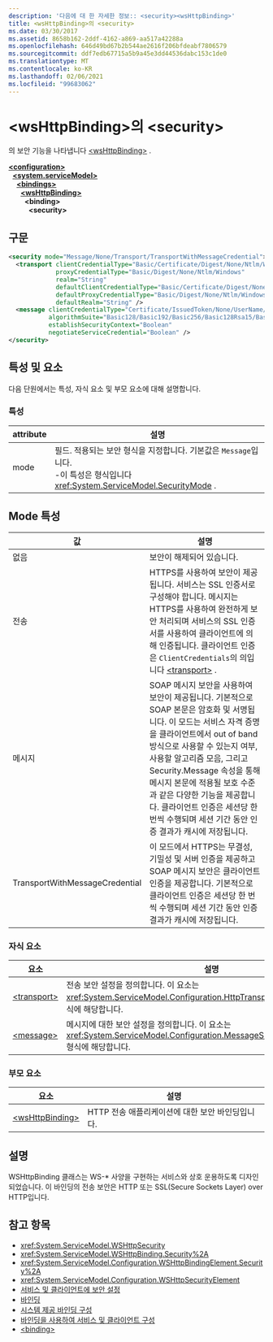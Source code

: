 ```yaml
---
description: '다음에 대 한 자세한 정보:: <security><wsHttpBinding>'
title: <wsHttpBinding>의 <security>
ms.date: 03/30/2017
ms.assetid: 8658b162-2ddf-4162-a869-aa517a42288a
ms.openlocfilehash: 646d49bd67b2b544ae2616f206bfdeabf7806579
ms.sourcegitcommit: ddf7edb67715a5b9a45e3dd44536dabc153c1de0
ms.translationtype: MT
ms.contentlocale: ko-KR
ms.lasthandoff: 02/06/2021
ms.locfileid: "99683062"
---
```

# <a name="security-of-wshttpbinding"></a>\<wsHttpBinding>의 \<security>

의 보안 기능을 나타냅니다 [\<wsHttpBinding>](wshttpbinding.md) .  
  
[**\<configuration>**](../configuration-element.md)\
&nbsp;&nbsp;[**\<system.serviceModel>**](system-servicemodel.md)\
&nbsp;&nbsp;&nbsp;&nbsp;[**\<bindings>**](bindings.md)\
&nbsp;&nbsp;&nbsp;&nbsp;&nbsp;&nbsp;[**\<wsHttpBinding>**](wshttpbinding.md)\
&nbsp;&nbsp;&nbsp;&nbsp;&nbsp;&nbsp;&nbsp;&nbsp;**\<binding>**\
&nbsp;&nbsp;&nbsp;&nbsp;&nbsp;&nbsp;&nbsp;&nbsp;&nbsp;&nbsp;**\<security>**  
  
## <a name="syntax"></a>구문  
  
```xml  
<security mode="Message/None/Transport/TransportWithMessageCredential">
  <transport clientCredentialType="Basic/Certificate/Digest/None/Ntlm/Windows"
             proxyCredentialType="Basic/Digest/None/Ntlm/Windows"
             realm="String"
             defaultClientCredentialType="Basic/Certificate/Digest/None/Ntlm/Windows"
             defaultProxyCredentialType="Basic/Digest/None/Ntlm/Windows"
             defaultRealm="String" />
  <message clientCredentialType="Certificate/IssuedToken/None/UserName/Windows"
           algorithmSuite="Basic128/Basic192/Basic256/Basic128Rsa15/Basic256Rsa15/TripleDes/TripleDesRsa15/Basic128Sha256/Basic192Sha256/TripleDesSha256/Basic128Sha256Rsa15/Basic192Sha256Rsa15/Basic256Sha256Rsa15/TripleDesSha256Rsa15"
           establishSecurityContext="Boolean"
           negotiateServiceCredential="Boolean" />
</security>
```  
  
## <a name="attributes-and-elements"></a>특성 및 요소  

 다음 단원에서는 특성, 자식 요소 및 부모 요소에 대해 설명합니다.  
  
### <a name="attributes"></a>특성  
  
|attribute|설명|  
|---------------|-----------------|  
|mode|필드. 적용되는 보안 형식을 지정합니다. 기본값은 `Message`입니다.<br />-이 특성은 형식입니다 <xref:System.ServiceModel.SecurityMode> .|  
  
## <a name="mode-attribute"></a>Mode 특성  
  
|값|설명|  
|-----------|-----------------|  
|없음|보안이 해제되어 있습니다.|  
|전송|HTTPS를 사용하여 보안이 제공됩니다. 서비스는 SSL 인증서로 구성해야 합니다. 메시지는 HTTPS를 사용하여 완전하게 보안 처리되며 서비스의 SSL 인증서를 사용하여 클라이언트에 의해 인증됩니다. 클라이언트 인증은 `ClientCredentials`의 의입니다 [\<transport>](transport-of-wshttpbinding.md) .|  
|메시지|SOAP 메시지 보안을 사용하여 보안이 제공됩니다. 기본적으로 SOAP 본문은 암호화 및 서명됩니다. 이 모드는 서비스 자격 증명을 클라이언트에서 out of band 방식으로 사용할 수 있는지 여부, 사용할 알고리즘 모음, 그리고 Security.Message 속성을 통해 메시지 본문에 적용될 보호 수준과 같은 다양한 기능을 제공합니다. 클라이언트 인증은 세션당 한 번씩 수행되며 세션 기간 동안 인증 결과가 캐시에 저장됩니다.|  
|TransportWithMessageCredential|이 모드에서 HTTPS는 무결성, 기밀성 및 서버 인증을 제공하고 SOAP 메시지 보안은 클라이언트 인증을 제공합니다. 기본적으로 클라이언트 인증은 세션당 한 번씩 수행되며 세션 기간 동안 인증 결과가 캐시에 저장됩니다.|  
  
### <a name="child-elements"></a>자식 요소  
  
|요소|설명|  
|-------------|-----------------|  
|[\<transport>](transport-of-wshttpbinding.md)|전송 보안 설정을 정의합니다. 이 요소는 <xref:System.ServiceModel.Configuration.HttpTransportSecurityElement> 형식에 해당합니다.|  
|[\<message>](message-of-wshttpbinding.md)|메시지에 대한 보안 설정을 정의합니다. 이 요소는 <xref:System.ServiceModel.Configuration.MessageSecurityOverHttpElement> 형식에 해당합니다.|  
  
### <a name="parent-elements"></a>부모 요소  
  
|요소|설명|  
|-------------|-----------------|  
|[\<wsHttpBinding>](wshttpbinding.md)|HTTP 전송 애플리케이션에 대한 보안 바인딩입니다.|  
  
## <a name="remarks"></a>설명  

 WSHttpBinding 클래스는 WS-* 사양을 구현하는 서비스와 상호 운용하도록 디자인되었습니다. 이 바인딩의 전송 보안은 HTTP 또는 SSL(Secure Sockets Layer) over HTTP입니다.  
  
## <a name="see-also"></a>참고 항목

- <xref:System.ServiceModel.WSHttpSecurity>
- <xref:System.ServiceModel.WSHttpBinding.Security%2A>
- <xref:System.ServiceModel.Configuration.WSHttpBindingElement.Security%2A>
- <xref:System.ServiceModel.Configuration.WSHttpSecurityElement>
- [서비스 및 클라이언트에 보안 설정](../../../wcf/feature-details/securing-services-and-clients.md)
- [바인딩](../../../wcf/bindings.md)
- [시스템 제공 바인딩 구성](../../../wcf/feature-details/configuring-system-provided-bindings.md)
- [바인딩을 사용하여 서비스 및 클라이언트 구성](../../../wcf/using-bindings-to-configure-services-and-clients.md)
- [\<binding>](bindings.md)
